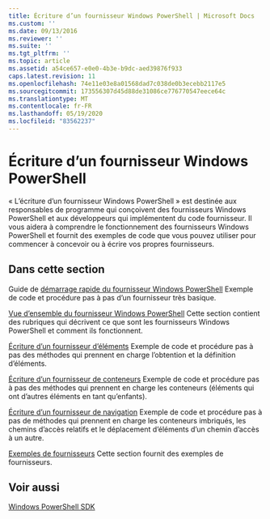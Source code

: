 ```yaml
---
title: Écriture d’un fournisseur Windows PowerShell | Microsoft Docs
ms.custom: ''
ms.date: 09/13/2016
ms.reviewer: ''
ms.suite: ''
ms.tgt_pltfrm: ''
ms.topic: article
ms.assetid: a54ce657-e0e0-4b3e-b9dc-aed39876f933
caps.latest.revision: 11
ms.openlocfilehash: 74e11e03e8a01568dad7c038de0b3ecebb2117e5
ms.sourcegitcommit: 173556307d45d88de31086ce776770547eece64c
ms.translationtype: MT
ms.contentlocale: fr-FR
ms.lasthandoff: 05/19/2020
ms.locfileid: "83562237"
---
```

# <a name="writing-a-windows-powershell-provider"></a>Écriture d’un fournisseur Windows PowerShell

« L’écriture d’un fournisseur Windows PowerShell » est destinée aux responsables de programme qui conçoivent des fournisseurs Windows PowerShell et aux développeurs qui implémentent du code fournisseur. Il vous aidera à comprendre le fonctionnement des fournisseurs Windows PowerShell et fournit des exemples de code que vous pouvez utiliser pour commencer à concevoir ou à écrire vos propres fournisseurs.

## <a name="in-this-section"></a>Dans cette section

Guide de [démarrage rapide du fournisseur Windows PowerShell](./windows-powershell-provider-quickstart.md) Exemple de code et procédure pas à pas d’un fournisseur très basique.

[Vue d’ensemble du fournisseur Windows PowerShell](./windows-powershell-provider-overview.md) Cette section contient des rubriques qui décrivent ce que sont les fournisseurs Windows PowerShell et comment ils fonctionnent.

[Écriture d’un fournisseur d’éléments](./writing-an-item-provider.md) Exemple de code et procédure pas à pas des méthodes qui prennent en charge l’obtention et la définition d’éléments.

[Écriture d’un fournisseur de conteneurs](./writing-a-container-provider.md) Exemple de code et procédure pas à pas des méthodes qui prennent en charge les conteneurs (éléments qui ont d’autres éléments en tant qu’enfants).

[Écriture d’un fournisseur de navigation](./writing-a-navigation-provider.md) Exemple de code et procédure pas à pas de méthodes qui prennent en charge les conteneurs imbriqués, les chemins d’accès relatifs et le déplacement d’éléments d’un chemin d’accès à un autre.

[Exemples de fournisseurs](./provider-samples.md) Cette section fournit des exemples de fournisseurs.

## <a name="see-also"></a>Voir aussi

[Windows PowerShell SDK](../windows-powershell-reference.md)
